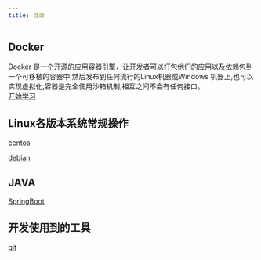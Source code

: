 ```yaml
---
title: 目录
---
```

## Docker
Docker 是一个开源的应用容器引擎，让开发者可以打包他们的应用以及依赖包到一个可移植的容器中,然后发布到任何流行的Linux机器或Windows 机器上,也可以实现虚拟化,容器是完全使用沙箱机制,相互之间不会有任何接口。
<br/>
[开始学习](/docker/docker-install.html)

## Linux各版本系统常规操作
[centos](/linux/centos.html)

[debian](/linux/debian.html)

## JAVA
[SpringBoot](/java/springboot.html)

## 开发使用到的工具
[git](/tools/git.html)
